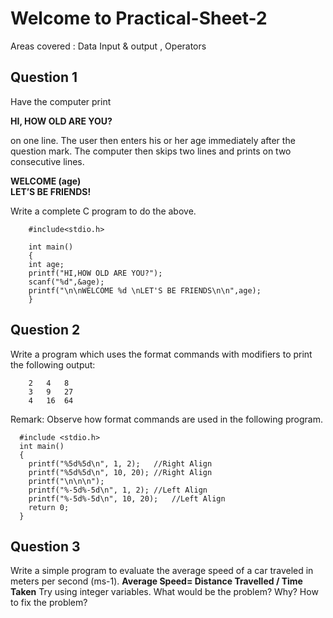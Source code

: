 # Welcome to Practical-Sheet-2 
Areas covered :	Data Input & output , Operators

## **Question 1** <br/>
Have the computer print

   **HI, HOW OLD ARE YOU?**

on one line. The user then enters his or her age immediately after the question mark. The computer then skips two lines and prints on two consecutive lines.

**WELCOME (age)<br/>
LET’S BE FRIENDS!**

Write a complete C program to do the above.
        
        #include<stdio.h>
        
        int main()
        {
        int age;
        printf("HI,HOW OLD ARE YOU?");
        scanf("%d",&age);
        printf("\n\nWELCOME %d \nLET'S BE FRIENDS\n\n",age);
        }
        
## Question 2
Write a program which uses the format commands with modifiers to print the following output:

        2	4	8
        3	9	27
        4	16	64
Remark:
Observe how format commands are used in the following program.
        
      #include <stdio.h>
      int main()
      {
        printf("%5d%5d\n", 1, 2);	//Right Align
        printf("%5d%5d\n", 10, 20);	//Right Align
        printf("\n\n\n");
        printf("%-5d%-5d\n", 1, 2);	//Left Align
        printf("%-5d%-5d\n", 10, 20);	//Left Align
        return 0;
      }
      
## Question 3
Write a simple program to evaluate the average speed of a car traveled in meters per second (ms-1).
**Average Speed= Distance Travelled / Time Taken**
Try using integer variables. What would be the problem? Why?  How to fix the problem?


